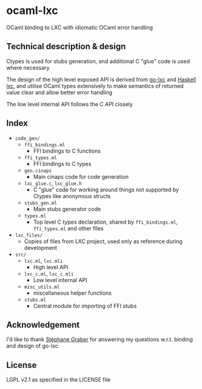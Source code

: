 # ocaml-lxc
OCaml binding to LXC with idiomatic OCaml error handling

## Technical description & design
Ctypes is used for stubs generation, and additional C "glue" code is used where necessary

The design of the high level exposed API is derived from
[go-lxc](https://github.com/lxc/go-lxc)
and [Haskell lxc](https://github.com/fizruk/),
and utilise OCaml types extensively to make semantics of returned value clear and
allow better error handling

The low level internal API follows the C API closely

## Index
- `code_gen/`
    - `ffi_bindings.ml`
        - FFI bindings to C functions
    - `ffi_types.ml`
        - FFI bindings to C types
    - `gen.cinaps`
        - Main cinaps code for code generation
    - `lxc_glue.c`, `lxc_glue.h`
        - C "glue" code for working around things not supported by Ctypes like anonymous structs
    - `stubs_gen.ml`
        - Main stubs generator code
    - `types.ml`
        - Top level C types declaration, shared by `ffi_bindings.ml`, `ffi_types.ml` and other files
- `lxc_files/`
    - Copies of files from LXC project, used only as reference during development
- `src/`
    - `lxc.ml`, `lxc.mli`
        - High level API
    - `lxc_c.ml`, `lxc_c.mli`
        - Low level internal API
    - `misc_utils.ml`
        - miscellaneous helper functions
    - `stubs.ml`
        - Central module for importing of FFI stubs

## Acknowledgement
I'd like to thank [Stéphane Graber](https://github.com/stgraber) for answering my questions w.r.t. binding and design of go-lxc

## License
LGPL v2.1 as specified in the LICENSE file
